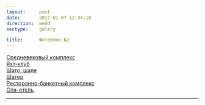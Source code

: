 ```yaml
---
layout:     post
date:       2017-01-07 12:34:18
direction:  wedd
sectype:    galery

title:      Фотоблок №2 
---
```


<section class="wedd_galery">
        <div id="fotoblock-2" class="owl-carousel owl-theme">  
            <a href="#galery" class="item"><div class="img_inline" style="background-image: url(../images/wedd/2_1.jpg"><figcaption>Средневековый комплекс</figcaption></div></a>
            <a href="#galery" class="item"><div class="img_inline" style="background-image: url(../images/wedd/2_2.jpg"><figcaption>Яхт-клуб   </figcaption></div></a>
            <a href="#galery" class="item"><div class="img_inline" style="background-image: url(../images/wedd/2_3.jpg"><figcaption>Шато, шале  </figcaption></div></a>
            <a href="#galery" class="item"><div class="img_inline" style="background-image: url(../images/wedd/2_4.jpg"><figcaption>Шатер </figcaption></div></a>
            <a href="#galery" class="item"><div class="img_inline" style="background-image: url(../images/wedd/2_5.jpg"><figcaption>Ресторанно-банкетный комплекс</figcaption></div></a>
            <a href="#galery" class="item"><div class="img_inline" style="background-image: url(../images/wedd/2_6.jpg"><figcaption>Спа-отель</figcaption></div></a>
        </div>
    <hr class="style-wedd">
</section>
